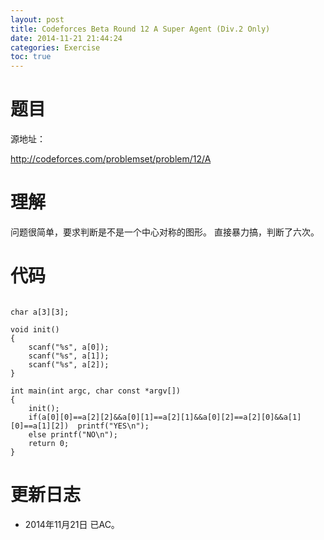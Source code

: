 ```yaml
---
layout: post
title: Codeforces Beta Round 12 A Super Agent (Div.2 Only)
date: 2014-11-21 21:44:24
categories: Exercise
toc: true
---
```

# 题目
源地址：

http://codeforces.com/problemset/problem/12/A

# 理解
问题很简单，要求判断是不是一个中心对称的图形。
直接暴力搞，判断了六次。

<!-- more -->

# 代码

```

char a[3][3];

void init()
{
    scanf("%s", a[0]);
    scanf("%s", a[1]);
    scanf("%s", a[2]);
}

int main(int argc, char const *argv[])
{
	init();
	if(a[0][0]==a[2][2]&&a[0][1]==a[2][1]&&a[0][2]==a[2][0]&&a[1][0]==a[1][2])  printf("YES\n");
	else printf("NO\n");
	return 0;
}

```

# 更新日志
- 2014年11月21日 已AC。